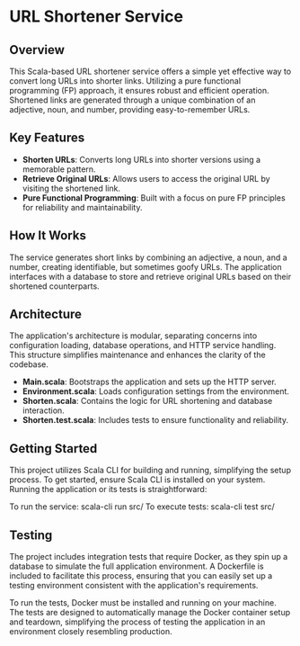 # URL Shortener Service

## Overview

This Scala-based URL shortener service offers a simple yet effective way to convert long URLs into shorter links. Utilizing a pure functional programming (FP) approach, it ensures robust and efficient operation. Shortened links are generated through a unique combination of an adjective, noun, and number, providing easy-to-remember URLs.

## Key Features

- **Shorten URLs**: Converts long URLs into shorter versions using a memorable pattern.
- **Retrieve Original URLs**: Allows users to access the original URL by visiting the shortened link.
- **Pure Functional Programming**: Built with a focus on pure FP principles for reliability and maintainability.

## How It Works

The service generates short links by combining an adjective, a noun, and a number, creating identifiable, but sometimes goofy URLs. The application interfaces with a database to store and retrieve original URLs based on their shortened counterparts.

## Architecture

The application's architecture is modular, separating concerns into configuration loading, database operations, and HTTP service handling. This structure simplifies maintenance and enhances the clarity of the codebase.

- **Main.scala**: Bootstraps the application and sets up the HTTP server.
- **Environment.scala**: Loads configuration settings from the environment.
- **Shorten.scala**: Contains the logic for URL shortening and database interaction.
- **Shorten.test.scala**: Includes tests to ensure functionality and reliability.

## Getting Started

This project utilizes Scala CLI for building and running, simplifying the setup process. To get started, ensure Scala CLI is installed on your system. Running the application or its tests is straightforward:

To run the service: scala-cli run src/
To execute tests: scala-cli test src/


## Testing

The project includes integration tests that require Docker, as they spin up a database to simulate the full application environment. A Dockerfile is included to facilitate this process, ensuring that you can easily set up a testing environment consistent with the application's requirements.

To run the tests, Docker must be installed and running on your machine. The tests are designed to automatically manage the Docker container setup and teardown, simplifying the process of testing the application in an environment closely resembling production.